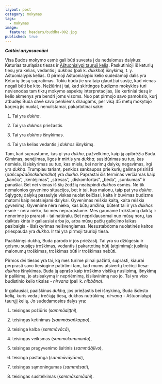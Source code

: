 ```yaml
---
layout: post
category: mokymas
tags:
  - mokymas
image:
  feature: headers/buddha-002.jpg
published: true
---
```


**_Cattāri ariyasaccāni_**

Visa Budos mokymo esmė gali būti suvesta į du nedalomus dalykus: Keturias tauriąsias tiesas ir <a href="http://theravada.lt/mokymas/post-astuonialypis-kelias">Aštuonialypį taurųjį kelią</a>. Paskutinioji iš keturių tiesų yra kelias, vedantis į *dukhos* (pali k. *dukkha*)  išnykimą, t. y. Aštuonialypis kelias. O pirmoji Aštuonialypio kelio sudedamoji dalis yra Keturių tiesų supratimas. Tokiu būdu jie yra taip glaudžiai susiję, kad vienas negali būti be kito. Nežiūrint į tai, kad skirtingos budizmo mokyklos turi nevienodas tam tikrų mokymo aspektų interpretacijas, šie kertiniai tiesų ir kelio akmenys yra bendri joms visoms. Nuo pat pirmojo savo pamokslo, kurį atbudęs Buda davė savo penkiems draugams, per visą 45 metų mokytojo karjerą jis nuolat, nenuilstamai, pakartotinai sakė:

1. Tai yra *dukha*.

2. Tai yra *dukhos* priežastis.

3. Tai yra *dukhos* išnykimas.

4. Tai yra kelias vedantis į *dukhos* išnykimą.
<!--break-->

Tam, kad suprastume, kas gi yra *dukha*, pažvelkime, kaip ją apibrėžia Buda. Gimimas, senėjimas, ligos ir mirtis yra *dukha*; susidūrimas su tuo, kas nemiela, išsiskyrimas su tuo, kas miela, bei norimų dalykų negavimas, irgi yra *dukha*. Trumpiau tariant, penkios sankaupos prie kurių galima prisirišti (*pañcupādānakkhandha*) yra *dukha*. Paprastai šis terminas verčiamas kaip „kančia“, „kentėjimas“, „stresas“, „diskomfortas“, „bėda“, „sunkumas“ ir panašiai. Bet nei vienas iš šių žodžių neatspindi *dukhos* esmės. Ne tik nemalonios gyvenimo situacijos, bet ir tai, kas malonu, taip pat yra *dukha*. Sąlygotų dalykų pasaulyje viskas nuolat keičiasi, kaita ir buvimas budizme matomi kaip neatsiejami dalykai. Gyvenimas reiškia kaitą, kaita reiškia gyvenimą. Gyvenime nėra nieko, kas būtų amžina, būtent tai ir yra *dukhos* esmė - nėra nieko, ko mes neprarastume. Mes gauname trokštamą daiktą ir nenorime jo prarasti - tai natūralu. Bet nepriklausomai nuo mūsų norų, tas daiktas kinta ir galiausiai arba jo, arba mūsų pačių galiojimo laikas pasibaigia - išsiskyrimas neišvengiamas. Nesustabdoma nuolatinės kaitos priespauda yra *dukha*. Ir tai yra pirmoji taurioji tiesa.

Paaiškinęs dukhą, Buda parodo ir jos priežastį. Tai yra su džiūgesiu ir geismu susijęs troškimas, vedantis į pakartotiną būtį (atgimimą): juslinių malonumų troškimas, troškimas būti ir troškimas nebūti.

Pirmos dvi tiesos yra tai, ką mes turime pilnai pažinti, suprasti, kiaurai perprasti savo tiesiogine patirtimi tam, kad mums atsivertų trečioji tiesa: *dukhos* išnykimas. Buda ją aprašo kaip troškimo  visišką nusilpimą, išnykimą ir palikimą, jo atsisakymą ir nepriėmimą, išsilavinimą nuo jo. Tai yra viso budistinio kelio tikslas - *nirvana* (pali k. *nibbāna*).

Ir galiausiai, paaiškinus *dukhą*, jos priežastis bei išnykimą, Buda išdėsto kelią, kuris veda į trečiąją tiesą, dukhos nutrūkimą, *nirvaną* - Aštuonialypį taurųjį kelią. Jo sudedamosios dalys yra:   

1. teisingas požiūris (*sammādiṭṭhi*),

2. teisingas ketinimas (*sammāsaṅkappo*),

3. teisinga kalba (*sammāvācā*),

4. teisingas veiksmas (*sammākammanto*),

5. teisingas pragyvenimo šaltinis (*sammāājīvo*),

6. teisinga pastanga (*sammāvāyāmo*),

7. teisingas sąmoningumas (*sammāsati*),

8. teisingas susitelkimas (*sammāsamādhi*).
